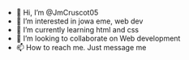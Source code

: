 - 👋 Hi, I’m @JmCruscot05
- 👀 I’m interested in jowa eme, web dev
- 🌱 I’m currently learning html and css
- 💞️ I’m looking to collaborate on Web development
- 📫 How to reach me. Just message me

<!---
JmCruscot05/JmCruscot05 is a ✨ special ✨ repository because its `README.md` (this file) appears on your GitHub profile.
You can click the Preview link to take a look at your changes.
--->
